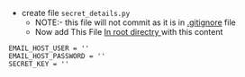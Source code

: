 -   create file `secret_details.py`
    -   NOTE:- this file will not commit as it is in [.gitignore](.gitignore) file
    -   Now add This File [In root directry ](/OneLInk/) with this content

```
EMAIL_HOST_USER = ''
EMAIL_HOST_PASSWORD = ''
SECRET_KEY = ''
```
